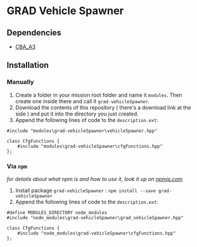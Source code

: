 # GRAD Vehicle Spawner

## Dependencies
* [CBA_A3](https://github.com/CBATeam/CBA_A3)

## Installation
### Manually
1. Create a folder in your mission root folder and name it `modules`. Then create one inside there and call it `grad-vehicleSpawner`.
2. Download the contents of this repository ( there's a download link at the side ) and put it into the directory you just created.
3. Append the following lines of code to the `description.ext`:

```sqf
#include "modules\grad-vehicleSpawner\vehicleSpawner.hpp"

class CfgFunctions {
    #include "modules\grad-vehicleSpawner\cfgFunctions.hpp"
};
```

### Via `npm`
_for details about what npm is and how to use it, look it up on [npmjs.com](https://www.npmjs.com/)_

1. Install package `grad-vehicleSpawner` : `npm install --save grad-vehicleSpawner`
2. Append the following lines of code to the `description.ext`:

```sqf
#define MODULES_DIRECTORY node_modules
#include "node_modules\grad-vehicleSpawner\grad_vehicleSpawner.hpp"

class CfgFunctions {
    #include "node_modules\grad-vehicleSpawner\cfgFunctions.hpp"
};
```

